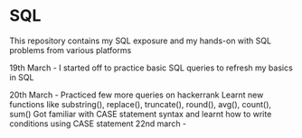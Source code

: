 # SQL
This repository contains my SQL exposure and my hands-on with SQL problems from various platforms

19th March - I started off to practice basic SQL queries to refresh my basics in SQL 

20th March - Practiced few more queries on hackerrank
Learnt new functions like substring(), replace(), truncate(), round(), avg(), count(), sum()
Got familiar with  CASE statement syntax and learnt how to write conditions using CASE statement 
22nd march - 
